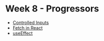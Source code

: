 # Week 8 - Progressors

- [Controlled Inputs](./1-Controlled-Inputs/README.md)
- [Fetch in React](./2-Fetch-in-React/README.md)
- [useEffect](./3-useEffect/README.md)